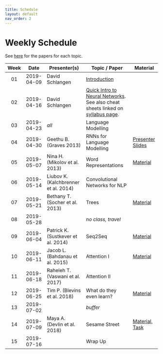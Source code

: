 ```yaml
---
title: Schedule
layout: default
nav_order: 2
---
```


# Weekly Schedule

See [here](../topics_papers) for the papers for each topic.


| Week | Date | Presenter(s) | Topic / Paper| Material
|:------:|:------:|-----------|------|---|
| 01  | 2019-04-09  | David Schlangen   | [Introduction](https://github.com/compling-potsdam/sose19-am11-nlp-highlights/blob/master/material/01_intro/01_highlights19.pdf) | |
| 02  | 2019-04-16  | David Schlangen  | [Quick Intro to Neural Networks](https://github.com/compling-potsdam/sose19-am11-nlp-highlights/blob/master/material/02_glossary/02_highlights19.pdf). See also cheat sheets linked on [syllabus page](../index). | |
| 03  | 2019-04-23  | *all*  | Language Modelling | |			
| 04  | 2019-04-30  | Geethu B. (Graves 2013) | RNNs for Language Modelling |  [Presenter Slides](https://github.com/compling-potsdam/sose19-am11-nlp-highlights/blob/master/material/04_rnns/Generating_Sequences_with_Recurrent_NN_v2.pdf)
| 05  | 2019-05-07  | Nina H. (Mikolov et al. 2013)  | Word Representations | [Material](https://github.com/compling-potsdam/sose19-am11-nlp-highlights/blob/master/material/05_words/)
| 06  | 2019-05-14  | Liubov K. (Kalchbrenner et al. 2014) | Convolutional Networks for NLP | |
| 07  | 2019-05-21  | Bethany T. (Socher et al. 2013)  | Trees | [Material](https://github.com/compling-potsdam/sose19-am11-nlp-highlights/blob/master/material/07_trees/)
| 08  | 2019-05-28  |   | *no class, travel* | |
| 09  | 2019-06-04  | Patrick K. (Sustkever et al. 2014)  | Seq2Seq | [Material](https://github.com/compling-potsdam/sose19-am11-nlp-highlights/blob/master/material/09_seq2seq)
| 10  | 2019-06-11  | Jacob L. (Bahdanau et al. 2015)  | Attention I | [Material](https://github.com/compling-potsdam/sose19-am11-nlp-highlights/blob/master/material/10_attention_I)
| 11  | 2019-06-18  | Raheleh T. (Vaswani et al. 2017) | Attention II
| 12  | 2019-06-25  | Tim P. (Blevins et al. 2018)  | What do they even learn? | [Material](https://github.com/compling-potsdam/sose19-am11-nlp-highlights/blob/master/material/12_analysis)
| 13  | 2019-07-02  |  | *buffer*
| 14  | 2019-07-09  | Maya A. (Devlin et al. 2018)  | Sesame Street | [Material, Task](https://github.com/compling-potsdam/sose19-am11-nlp-highlights/blob/master/material/14_bert)
| 15  | 2019-07-16  |   | Wrap Up
